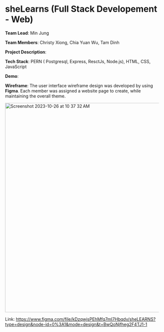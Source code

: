 # sheLearns (Full Stack Developement - Web)
__Team Lead__: Min Jung

__Team Members__: Christy Xiong, Chia Yuan Wu, Tam Dinh

__Project Description__: 

__Tech Stack__: PERN ( Postgresql, Express, ResctJs, Node.js), HTML, CSS, JavaScript

__Demo__:

__Wireframe__: The user interface wireframe design was developed by using __Figma__. Each member was assigned a website page to create, while maintaining the overall theme.

<img width="684" alt="Screenshot 2023-10-26 at 10 37 32 AM" src="https://github.com/SLP-Full-Stack-Team/Full_Stack_Web/assets/71235126/49793398-e454-4ddf-9cdd-a84ab136ca99">

Link: https://www.figma.com/file/kDzqwjsPEhMfq7mI7Hbqdv/sheLEARNS?type=design&node-id=0%3A1&mode=design&t=BwQoNjfheg2F4TJ1-1



